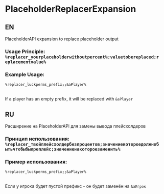 # PlaceholderReplacerExpansion

## EN
PlaceholderAPI expansion to replace placeholder output

### Usage Principle: `%replacer_yourplaceholderwithoutpercent%;valuetobereplaced;replacementvalue%`

### Example Usage:
`%replacer_luckperms_prefix;;&aPlayer%`

<br>If a player has an empty prefix, it will be replaced with `&aPlayer`

## RU
Расширение на PlaceholderAPI для замены вывода плейсхолдеров

### Принцип использования: `%replacer_твойплейсхолдербезпроцентов;значениекотороедолжнобытьчтобыбылреплейс;значениенакотороезаменить%`

### Пример использования:
`%replacer_luckperms_prefix;;&aPlayer%`

<br>Если у игрока будет пустой префикс - он будет заменён на `&aИгрок`
